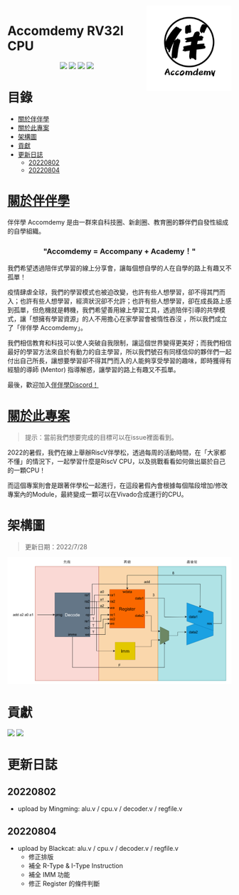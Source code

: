 <img align="right" src="./img/logo.png" width="192" />
<h1 align="left">Accomdemy RV32I CPU</h1>
<p align="center">
    <img src="https://img.shields.io/github/commit-activity/m/accomdemy/accomdemy_rv32i" />
    <img src="https://img.shields.io/github/repo-size/accomdemy/accomdemy_rv32i?color=yellow&style=flat-square" />
    <img src="https://img.shields.io/github/forks/accomdemy/accomdemy_rv32i?style=social"/>
    <img src="https://img.shields.io/discord/838422912507052062?color=green" />
</p>

# 目錄
- [關於伴伴學](#關於伴伴學)
- [關於此專案](#關於此專案)
- [架構圖](#架構圖)
- [貢獻](#貢獻)
- [更新日誌](#更新日誌)
    - [20220802](#20220802)
    - [20220804](#20220804)

# [關於伴伴學](https://hackmd.io/@accomdemy/SJsr63mkt)
伴伴學 Accomdemy 是由一群來自科技圈、新創圈、教育圈的夥伴們自發性組成的自學組織。

<h3 align="center" style="font-weight: bold;">
    "Accomdemy = Accompany + Academy！"
</h3>

我們希望透過陪伴式學習的線上分享會，讓每個想自學的人在自學的路上有趣又不孤單！

疫情肆虐全球，我們的學習模式也被迫改變，也許有些人想學習，卻不得其門而入；也許有些人想學習，經濟狀況卻不允許；也許有些人想學習，卻在成長路上感到孤單，但危機就是轉機，我們希望善用線上學習工具，透過陪伴引導的共學模式，讓「想擁有學習資源」的人不用擔心在家學習會被惰性吞沒 ，所以我們成立了「伴伴學 Accomdemy」。

我們相信教育和科技可以使人突破自我限制，讓這個世界變得更美好；而我們相信最好的學習方法來自於有動力的自主學習，所以我們號召有同樣信仰的夥伴們一起付出自己所長，讓想要學習卻不得其門而入的人能夠享受學習的趣味，即時獲得有經驗的導師 (Mentor) 指導解惑，讓學習的路上有趣又不孤單。

最後，歡迎加入[伴伴學Discord！](https://discord.com/invite/rB7sc3UMTx)

# [關於此專案](https://hackmd.io/@accomdemy/BJprQ8Xjc/)
> 提示：當前我們想要完成的目標可以在issue裡面看到。

2022的暑假，我們在線上舉辦RiscV伴學松，透過每周的活動時間，在「大家都不懂」的情況下，一起學習什麼是RiscV CPU，以及挑戰看看如何做出屬於自己的一顆CPU！

而這個專案則會是跟著伴學松一起進行，在這段暑假內會根據每個階段增加/修改專案內的Module，最終變成一顆可以在Vivado合成運行的CPU。

# 架構圖
> 更新日期：2022/7/28
<center>
    <img src="./img/cpu.png" />
</center>

# 貢獻
[![](https://avatars.githubusercontent.com/minexo79?size=64)](https://github.com/minexo79)
[![](https://avatars.githubusercontent.com/MingMingFish?size=64)](https://github.com/MingMingFish)

# 更新日誌
## 20220802 
- upload by Mingming: alu.v / cpu.v / decoder.v / regfile.v
## 20220804
- upload by Blackcat: alu.v / cpu.v / decoder.v / regfile.v
    - 修正排版
    - 補全 R-Type & I-Type Instruction
    - 補全 IMM 功能
    - 修正 Register 的條件判斷
